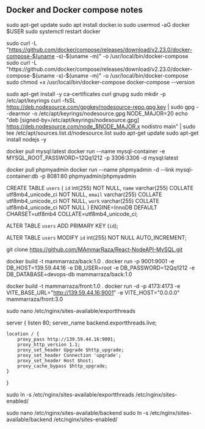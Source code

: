 ## Docker and Docker compose notes

sudo apt-get update
sudo apt install docker.io
sudo usermod -aG docker $USER
sudo systemctl restart docker

sudo curl -L "https://github.com/docker/compose/releases/download/v2.23.0/docker-compose-$(uname -s)-$(uname -m)" -o /usr/local/bin/docker-compose
sudo curl -L "https://github.com/docker/compose/releases/download/v2.23.0/docker-compose-$(uname -s)-$(uname -m)" -o /usr/local/bin/docker-compose
sudo chmod +x /usr/local/bin/docker-compose
docker-compose --version

sudo apt-get install -y ca-certificates curl gnupg
sudo mkdir -p /etc/apt/keyrings
curl -fsSL https://deb.nodesource.com/gpgkey/nodesource-repo.gpg.key | sudo gpg --dearmor -o /etc/apt/keyrings/nodesource.gpg
NODE_MAJOR=20
echo "deb [signed-by=/etc/apt/keyrings/nodesource.gpg] https://deb.nodesource.com/node_$NODE_MAJOR.x nodistro main" | sudo tee /etc/apt/sources.list.d/nodesource.list
sudo apt-get update
sudo apt-get install nodejs -y

docker pull mysql:latest
docker run --name mysql-container -e MYSQL_ROOT_PASSWORD=12Qq1212 -p 3306:3306 -d mysql:latest

docker pull phpmyadmin
docker run --name phpmyadmin -d --link mysql-container:db -p 8081:80 phpmyadmin/phpmyadmin


CREATE TABLE `users` (
  `id` int(255) NOT NULL,
  `name` varchar(255) COLLATE utf8mb4_unicode_ci NOT NULL,
  `email` varchar(255) COLLATE utf8mb4_unicode_ci NOT NULL,
  `work` varchar(255) COLLATE utf8mb4_unicode_ci NOT NULL
) ENGINE=InnoDB DEFAULT CHARSET=utf8mb4 COLLATE=utf8mb4_unicode_ci;

ALTER TABLE `users`
  ADD PRIMARY KEY (`id`);
 
ALTER TABLE `users`
  MODIFY `id` int(255) NOT NULL AUTO_INCREMENT;

git clone https://github.com/MAmmarRaza/React-NodeAPI-MySQL.git

docker build -t mammarraza/back:1.0 .
docker run -p 9001:9001 -e DB_HOST=139.59.44.16 -e DB_USER=root -e DB_PASSWORD=12Qq1212 -e DB_DATABASE=devops-db mammarraza/back:1.0


docker build -t mammarraza/front:1.0 .
docker run -d -p 4173:4173 -e VITE_BASE_URL="http://139.59.44.16:9001" -e VITE_HOST="0.0.0.0" mammarraza/front:3.0

sudo nano /etc/nginx/sites-available/exportthreads

server {
    listen 80;
    server_name backend.exportthreads.live;

    location / {
        proxy_pass http://139.59.44.16:9001;
        proxy_http_version 1.1;
        proxy_set_header Upgrade $http_upgrade;
        proxy_set_header Connection 'upgrade';
        proxy_set_header Host $host;
        proxy_cache_bypass $http_upgrade;
    }
}

sudo ln -s /etc/nginx/sites-available/exportthreads /etc/nginx/sites-enabled/

sudo nano /etc/nginx/sites-available/backend
sudo ln -s /etc/nginx/sites-available/backend /etc/nginx/sites-enabled/




